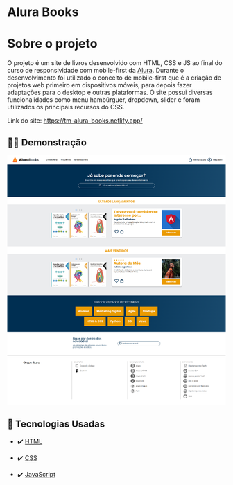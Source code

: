 # Alura Books

# Sobre o projeto

O projeto é um site de livros desenvolvido com HTML, CSS e JS ao final do curso de responsividade com mobile-first da <a href="https://www.alura.com.br/">Alura</a>. Durante o desenvolvimento foi utilizado o conceito de mobile-first que é a criação de projetos web primeiro em dispositivos móveis, para depois fazer adaptações para o desktop e outras plataformas. O site possui diversas funcionalidades como menu hambúrguer, dropdown, slider e foram utilizados os principais recursos do CSS.  

Link do site: https://tm-alura-books.netlify.app/

##  👩‍💻 Demonstração

<img width=900 src="img/AluraBooks.png" alt="alura-plus">

## 🚀 Tecnologias Usadas

- ✔️ [HTML](https://developer.mozilla.org/pt-BR/docs/Web/HTML)

- ✔️ [CSS](https://developer.mozilla.org/pt-BR/docs/Web/CSS)

- ✔️ [JavaScript](https://developer.mozilla.org/pt-BR/docs/Web/JavaScript)

